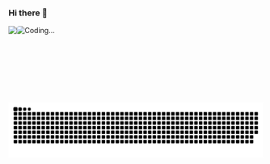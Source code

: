 ### Hi there 👋

<a href="https://github.com/cidosx" alt="cidosx's github stats">
  <picture>
    <source media="(prefers-color-scheme: dark)" srcset="https://github-readme-stats.vercel.app/api?username=cidosx&hide_title=true&hide_border=true&show_icons=true&include_all_commits=true&line_height=21&theme=dracula&locale=en">
    <img align="left" height="151em" src="https://github-readme-stats.vercel.app/api?username=cidosx&hide_title=true&hide_border=true&show_icons=true&include_all_commits=true&line_height=21&theme=default&locale=en" />
  </picture>
</a>

<div style="display: inline_block">
    <img align="" height="149em" alt="Coding..." src="https://media1.giphy.com/media/jkSvCVEXWlOla/giphy.gif" style="border-radius: 5px;">
</div>

<br/>

  ![Snake animation](https://github.com/cidosx/cidosx/blob/output/github-contribution-grid-snake.svg)

<!--
**cidosx/cidosx** is a ✨ _special_ ✨ repository because its `README.md` (this file) appears on your GitHub profile.

Here are some ideas to get you started:

- 🔭 I’m currently working on ...
- 🌱 I’m currently learning ...
- 👯 I’m looking to collaborate on ...
- 🤔 I’m looking for help with ...
- 💬 Ask me about ...
- 📫 How to reach me: ...
- 😄 Pronouns: ...
- ⚡ Fun fact: ...
-->
